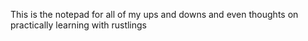 This is the notepad for all of my ups and downs and even thoughts on practically learning with rustlings